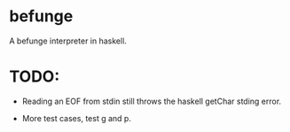 befunge
=======

A befunge interpreter in haskell.


TODO:
=====

- Reading an EOF from stdin still throws the haskell getChar stding error.

- More test cases, test g and p.
